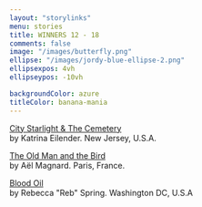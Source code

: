 ```yaml
---
layout: "storylinks"
menu: stories
title: WINNERS 12 - 18 
comments: false
image: "/images/butterfly.png"
ellipse: "/images/jordy-blue-ellipse-2.png"
ellipsexpos: 4vh
ellipseypos: -10vh

backgroundColor: azure
titleColor: banana-mania
---
```

<p><a class=storylink href="/stories/city-starlight-cemetery">City Starlight & The Cemetery</a><br>
by Katrina Eilender. New Jersey, U.S.A.</p>

<p><a class=storylink href="/stories/old-man-bird">The Old Man and the Bird </a><br>
by Aël Magnard. Paris, France.</p>

<p><a class=storylink href="/stories/blood-oil">Blood Oil</a><br>
by Rebecca "Reb" Spring. Washington DC, U.S.A</p>


